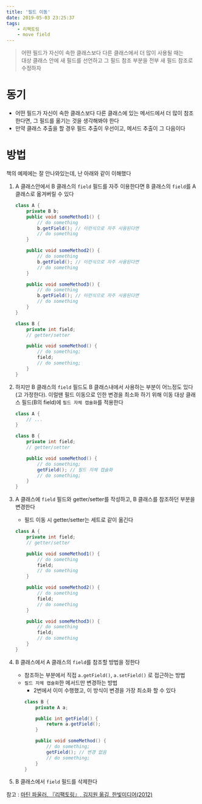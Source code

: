 ```yaml
---
title: '필드 이동'
date: 2019-05-03 23:25:37
tags:
    - 리팩토링
    - move field
---
```


> 어떤 필드가 자신이 속한 클래스보다 다른 클래스에서 더 많이 사용될 때는  
> 대상 클래스 안에 새 필드를 선언하고 그 필드 참조 부분을 전부 새 필드 참조로 수정하자  

# 동기
- 어떤 필드가 자신이 속한 클래스보다 다른 클래스에 있는 메서드에서 더 많이 참조한다면, 그 필드를 옮기는 것을 생각해봐야 한다
- 만약 클래스 추출을 할 경우 필드 추출이 우선이고, 메서드 추출이 그 다음이다

# 방법
책의 예제에는 잘 안나와있는데, 난 아래와 같이 이해했다  

1. A 클래스안에서 B 클래스의 `field` 필드를 자주 이용한다면 B 클래스의 `field`를 A 클래스로 옮겨버릴 수 있다  
    ```java
    class A {
        private B b;
        public void someMethod1() {
            // do something
            b.getField(); // 이런식으로 자주 사용된다면
            // do something
        }

        public void someMethod2() {
            // do something
            b.getField(); // 이런식으로 자주 사용된다면
            // do something
        }

        public void someMethod3() {
            // do something
            b.getField(); // 이런식으로 자주 사용된다면
            // do something
        }
    }

    class B {
        private int field;
        // getter/setter

        public void someMethod() {
            // do something;
            field;
            // do something;
        }
    }
    ```

2. 하지만 B 클래스의 `field` 필드도 B 클래스내에서 사용하는 부분이 어느정도 있다(고 가정한다). 이럴땐 필드 이동으로 인한 변경을 최소화 하기 위해 이동 대상 클래스 필드(B의 field)에 `필드 자체 캡슐화`를 적용한다
    ```java
    class A {
        // ...
    }

    class B { 
        private int field;
        // getter/setter

        public void someMethod() {
            // do something;
            getField(); // 필드 자체 캡슐화
            // do something;
        }
    }
    ```

3. A 클래스에 `field` 필드와 getter/setter를 작성하고, B 클래스를 참조하던 부분을 변경한다
    - 필드 이동 시 getter/setter는 세트로 같이 옮긴다
    ```java
    class A {
        private int field;
        // getter/setter

        public void someMethod1() {
            // do something
            field;
            // do something
        }

        public void someMethod2() {
            // do something
            field;
            // do something
        }

        public void someMethod3() {
            // do something
            field;
            // do something
        }
    }
    ```

4. B 클래스에서 A 클래스의 `field`를 참조할 방법을 정한다
    - 참조하는 부분에서 직접 `a.getField()`, `a.setField()` 로 접근하는 방법
    - `필드 자체 캡슐화`한 메서드만 변경하는 방법
        - 2번에서 이미 수행했고, 이 방식이 변경을 가장 최소화 할 수 있다
        ```java
        class B {
            private A a;

            public int getField() {
                return a.getField();
            }

            public void someMethod() {
                // do something;
                getField(); // 변경 없음
                // do something;
            }
        }
        ```

5. B 클래스에서 `field` 필드를 삭제한다

참고 : [마틴 파울러, 『리팩토링』, 김지원 옮김, 한빛미디어(2012)](http://www.kyobobook.co.kr/product/detailViewKor.laf?ejkGb=KOR&mallGb=KOR&barcode=9788979149715&orderClick=LAG&Kc=)

<!-- more -->